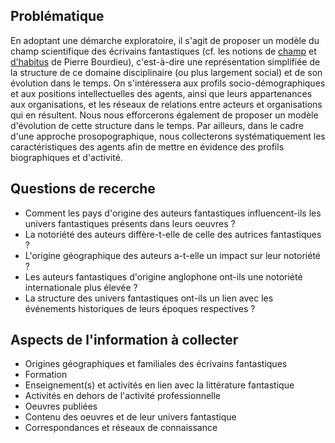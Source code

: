 ## Problématique

En adoptant une démarche exploratoire, il s'agit de proposer un modèle du champ scientifique des écrivains fantastiques (cf. les notions de [champ](https://fr.wikipedia.org/wiki/Champ_(sociologie)) et [d'habitus](https://fr.wikipedia.org/wiki/Habitus_(sociologie)) de Pierre Bourdieu), c'est-à-dire une représentation simplifiée de la structure de ce domaine disciplinaire (ou plus largement social) et de son évolution dans le temps. On s'intéressera aux profils socio-démographiques et aux positions intellectuelles des agents, ainsi que leurs appartenances aux organisations, et les réseaux de relations entre acteurs et organisations qui en résultent. Nous nous efforcerons également de proposer un modèle d'évolution de cette structure dans le temps. Par ailleurs, dans le cadre d'une approche prosopographique, nous collecterons systématiquement les caractéristiques des agents afin de mettre en évidence des profils biographiques et d'activité.

## Questions de recerche

* Comment les pays d'origine des auteurs fantastiques influencent-ils les univers fantastiques présents dans leurs oeuvres ?
* La notoriété des auteurs diffère-t-elle de celle des autrices fantastiques ?
* L'origine géographique des auteurs a-t-elle un impact sur leur notoriété ?
* Les auteurs fantastiques d'origine anglophone ont-ils une notoriété internationale plus élevée ?
* La structure des univers fantastiques ont-ils un lien avec les événements historiques de leurs époques respectives ?


## Aspects de l'information à collecter

* Origines géographiques et familiales des écrivains fantastiques
* Formation
* Enseignement(s) et activités en lien avec la littérature fantastique
* Activités en dehors de l'activité professionnelle
* Oeuvres publiées
* Contenu des oeuvres et de leur univers fantastique
* Correspondances et réseaux de connaissance    